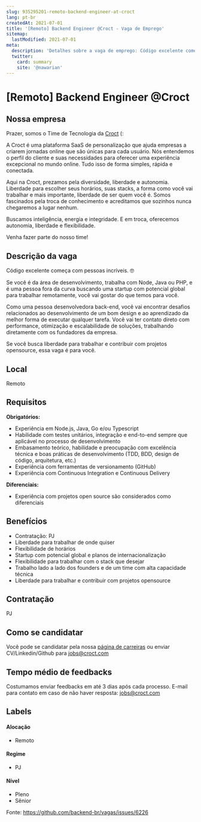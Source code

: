 ```yaml
---
slug: 935295201-remoto-backend-engineer-at-croct
lang: pt-br
createdAt: 2021-07-01
title: '[Remoto] Backend Engineer @Croct - Vaga de Emprego'
sitemap:
  lastModified: 2021-07-01
meta:
  description: 'Detalhes sobre a vaga de emprego: Código excelente começa com pessoas incríveis. 🤓 Se você é da área de desenvolvimento, trabalha com Node, Java ou PHP, e é uma pessoa fora da curva buscando uma startup com potencial global para trabalhar remotamente, você vai gostar do que temos para você. Como uma pessoa desenvolvedora back-end, você vai encontrar desafios relacionados ao desenvolvimento de um bom design e ao aprendizado da melhor forma de executar qualquer tarefa. Você vai ter contato direto com performance, otimização e escalabilidade de soluções, trabalhando diretamente com os fundadores da empresa.  Se você busca liberdade para trabalhar e contribuir com projetos opensource, essa vaga é para você.'
  twitter:
    card: summary
    site: '@nawarian'
---
```


# [Remoto] Backend Engineer @Croct

## Nossa empresa

Prazer, somos o Time de Tecnologia da [Croct](https://croct.com/) (:

A Croct é uma plataforma SaaS de personalização que ajuda empresas a criarem jornadas online que são únicas para cada usuário. Nós entendemos o perfil do cliente e suas necessidades para oferecer uma experiência excepcional no mundo online. Tudo isso de forma simples, rápida e conectada.

Aqui na Croct, prezamos pela diversidade, liberdade e autonomia. Liberdade para escolher seus horários, suas stacks, a forma como você vai trabalhar e mais importante, liberdade de ser quem você é. Somos fascinados pela troca de conhecimento e acreditamos que sozinhos nunca chegaremos a lugar nenhum.

Buscamos inteligência, energia e integridade. E em troca, oferecemos autonomia, liberdade e flexibilidade.

Venha fazer parte do nosso time!

## Descrição da vaga

Código excelente começa com pessoas incríveis. 🤓

Se você é da área de desenvolvimento, trabalha com Node, Java ou PHP, e é uma pessoa fora da curva buscando uma startup com potencial global para trabalhar remotamente, você vai gostar do que temos para você.

Como uma pessoa desenvolvedora back-end, você vai encontrar desafios relacionados ao desenvolvimento de um bom design e ao aprendizado da melhor forma de executar qualquer tarefa. Você vai ter contato direto com performance, otimização e escalabilidade de soluções, trabalhando diretamente com os fundadores da empresa. 

Se você busca liberdade para trabalhar e contribuir com projetos opensource, essa vaga é para você.

## Local

Remoto

## Requisitos

**Obrigatórios:**
- Experiência em Node.js, Java, Go e/ou Typescript
- Habilidade com testes unitários, integração e end-to-end sempre que aplicável no processo de desenvolvimento
- Embasamento teórico, habilidade e preocupação com excelência técnica e boas práticas de desenvolvimento (TDD, BDD, design de código, arquitetura, etc.)
- Experiência com ferramentas de versionamento (GitHub)
- Experiência com Continuous Integration e Continuous Delivery

**Diferenciais:**
- Experiência com projetos open source são considerados como diferenciais

## Benefícios

- Contratação: PJ
- Liberdade para trabalhar de onde quiser
- Flexibilidade de horários
- Startup com potencial global e planos de internacionalização
- Flexibilidade para trabalhar com o stack que desejar
- Trabalho lado a lado dos founders e de um time com alta capacidade técnica
- Liberdade para trabalhar e contribuir com projetos opensource

## Contratação

PJ

## Como se candidatar

Você pode se candidatar pela nossa [página de carreiras](https://croct.com/careers/jobs/backend-engineer/) ou enviar CV/Linkedin/Github para jobs@croct.com

## Tempo médio de feedbacks

Costumamos enviar feedbacks em até 3 dias após cada processo.
E-mail para contato em caso de não haver resposta: jobs@croct.com

## Labels

#### Alocação
- Remoto

#### Regime
- PJ

#### Nível
- Pleno
- Sênior

Fonte: https://github.com/backend-br/vagas/issues/6226